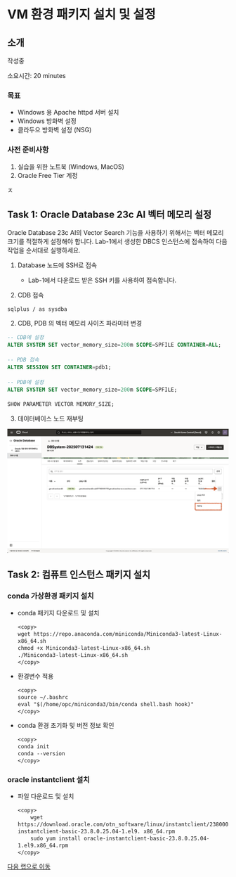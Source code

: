 # VM 환경 패키지 설치 및 설정

## 소개

작성중

소요시간: 20 minutes

### 목표

- Windows 용 Apache httpd 서버 설치
- Windows 방화벽 설정
- 클라두으 방화벽 설정 (NSG)

### 사전 준비사항

1. 실습을 위한 노트북 (Windows, MacOS)
1. Oracle Free Tier 계정

ㅈ

## Task 1: Oracle Database 23c AI 벡터 메모리 설정

Oracle Database 23c AI의 Vector Search 기능을 사용하기 위해서는 벡터 메모리 크기를 적절하게 설정해야 합니다.
Lab-1에서 생성한 DBCS 인스턴스에 접속하여 다음 작업을 순서대로 실행하세요.

1. Database 노드에 SSH로 접속

   - Lab-1에서 다운로드 받은 SSH 키를 사용하여 접속합니다.

1. CDB 접속

```shell
sqlplus / as sysdba
```

2. CDB, PDB 의 벡터 메모리 사이즈 파라미터 변경

```sql
-- CDB에 설정
ALTER SYSTEM SET vector_memory_size=200m SCOPE=SPFILE CONTAINER=ALL;

-- PDB 접속
ALTER SESSION SET CONTAINER=pdb1;

-- PDB에 설정
ALTER SYSTEM SET vector_memory_size=200m SCOPE=SPFILE;

SHOW PARAMETER VECTOR MEMORY_SIZE;
```

3. 데이터베이스 노드 재부팅

![Oracle DBCS Reboot](images/oci-dbcs-reboot.png " ")

## Task 2: 컴퓨트 인스턴스 패키지 설치

### conda 가상환경 패키지 설치

- conda 패키지 다운로드 및 설치

  ```shell
  <copy>
  wget https://repo.anaconda.com/miniconda/Miniconda3-latest-Linux-x86_64.sh
  chmod +x Miniconda3-latest-Linux-x86_64.sh
  ./Miniconda3-latest-Linux-x86_64.sh
  </copy>
  ```

- 환경변수 적용

  ```shell
  <copy>
  source ~/.bashrc
  eval "$(/home/opc/miniconda3/bin/conda shell.bash hook)"
  </copy>
  ```

- conda 환경 초기화 및 버전 정보 확인

  ```shell
  <copy>
  conda init
  conda --version
  </copy>
  ```

### oracle instantclient 설치

- 파일 다운로드 및 설치
  ```shell
  <copy>
      wget https://download.oracle.com/otn_software/linux/instantclient/2380000/oracle-instantclient-basic-23.8.0.25.04-1.el9. x86_64.rpm
      sudo yum install oracle-instantclient-basic-23.8.0.25.04-1.el9.x86_64.rpm
  </copy>
  ```

[다음 랩으로 이동](#next)

